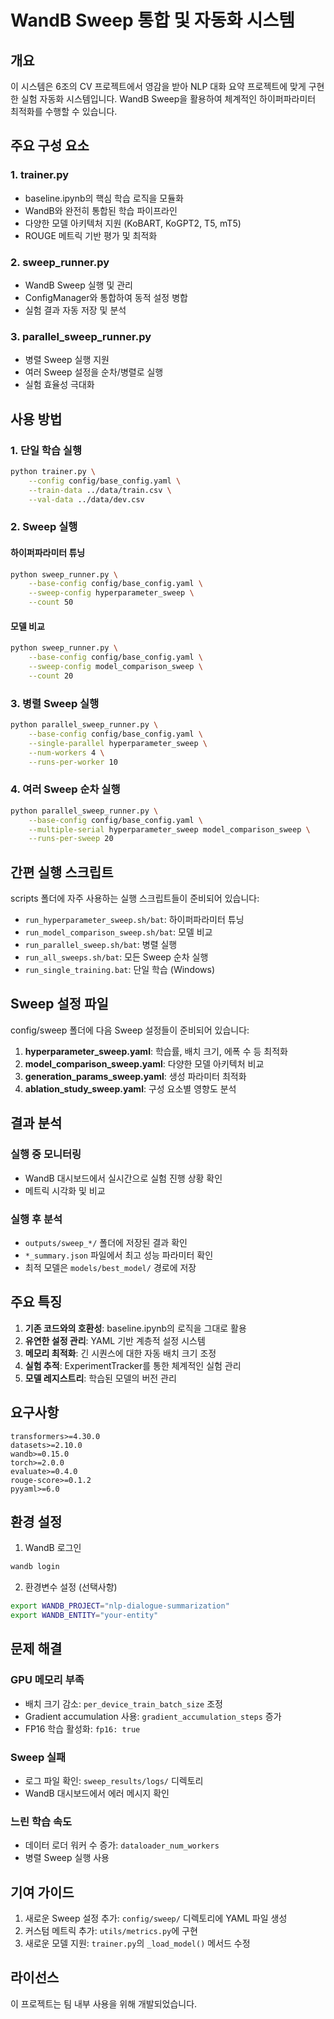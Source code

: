 # WandB Sweep 통합 및 자동화 시스템

## 개요

이 시스템은 6조의 CV 프로젝트에서 영감을 받아 NLP 대화 요약 프로젝트에 맞게 구현한 실험 자동화 시스템입니다. WandB Sweep을 활용하여 체계적인 하이퍼파라미터 최적화를 수행할 수 있습니다.

## 주요 구성 요소

### 1. trainer.py
- baseline.ipynb의 핵심 학습 로직을 모듈화
- WandB와 완전히 통합된 학습 파이프라인
- 다양한 모델 아키텍처 지원 (KoBART, KoGPT2, T5, mT5)
- ROUGE 메트릭 기반 평가 및 최적화

### 2. sweep_runner.py
- WandB Sweep 실행 및 관리
- ConfigManager와 통합하여 동적 설정 병합
- 실험 결과 자동 저장 및 분석

### 3. parallel_sweep_runner.py
- 병렬 Sweep 실행 지원
- 여러 Sweep 설정을 순차/병렬로 실행
- 실험 효율성 극대화

## 사용 방법

### 1. 단일 학습 실행

```bash
python trainer.py \
    --config config/base_config.yaml \
    --train-data ../data/train.csv \
    --val-data ../data/dev.csv
```

### 2. Sweep 실행

#### 하이퍼파라미터 튜닝
```bash
python sweep_runner.py \
    --base-config config/base_config.yaml \
    --sweep-config hyperparameter_sweep \
    --count 50
```

#### 모델 비교
```bash
python sweep_runner.py \
    --base-config config/base_config.yaml \
    --sweep-config model_comparison_sweep \
    --count 20
```

### 3. 병렬 Sweep 실행

```bash
python parallel_sweep_runner.py \
    --base-config config/base_config.yaml \
    --single-parallel hyperparameter_sweep \
    --num-workers 4 \
    --runs-per-worker 10
```

### 4. 여러 Sweep 순차 실행

```bash
python parallel_sweep_runner.py \
    --base-config config/base_config.yaml \
    --multiple-serial hyperparameter_sweep model_comparison_sweep \
    --runs-per-sweep 20
```

## 간편 실행 스크립트

scripts 폴더에 자주 사용하는 실행 스크립트들이 준비되어 있습니다:

- `run_hyperparameter_sweep.sh/bat`: 하이퍼파라미터 튜닝
- `run_model_comparison_sweep.sh/bat`: 모델 비교
- `run_parallel_sweep.sh/bat`: 병렬 실행
- `run_all_sweeps.sh/bat`: 모든 Sweep 순차 실행
- `run_single_training.bat`: 단일 학습 (Windows)

## Sweep 설정 파일

config/sweep 폴더에 다음 Sweep 설정들이 준비되어 있습니다:

1. **hyperparameter_sweep.yaml**: 학습률, 배치 크기, 에폭 수 등 최적화
2. **model_comparison_sweep.yaml**: 다양한 모델 아키텍처 비교
3. **generation_params_sweep.yaml**: 생성 파라미터 최적화
4. **ablation_study_sweep.yaml**: 구성 요소별 영향도 분석

## 결과 분석

### 실행 중 모니터링
- WandB 대시보드에서 실시간으로 실험 진행 상황 확인
- 메트릭 시각화 및 비교

### 실행 후 분석
- `outputs/sweep_*/` 폴더에 저장된 결과 확인
- `*_summary.json` 파일에서 최고 성능 파라미터 확인
- 최적 모델은 `models/best_model/` 경로에 저장

## 주요 특징

1. **기존 코드와의 호환성**: baseline.ipynb의 로직을 그대로 활용
2. **유연한 설정 관리**: YAML 기반 계층적 설정 시스템
3. **메모리 최적화**: 긴 시퀀스에 대한 자동 배치 크기 조정
4. **실험 추적**: ExperimentTracker를 통한 체계적인 실험 관리
5. **모델 레지스트리**: 학습된 모델의 버전 관리

## 요구사항

```
transformers>=4.30.0
datasets>=2.10.0
wandb>=0.15.0
torch>=2.0.0
evaluate>=0.4.0
rouge-score>=0.1.2
pyyaml>=6.0
```

## 환경 설정

1. WandB 로그인
```bash
wandb login
```

2. 환경변수 설정 (선택사항)
```bash
export WANDB_PROJECT="nlp-dialogue-summarization"
export WANDB_ENTITY="your-entity"
```

## 문제 해결

### GPU 메모리 부족
- 배치 크기 감소: `per_device_train_batch_size` 조정
- Gradient accumulation 사용: `gradient_accumulation_steps` 증가
- FP16 학습 활성화: `fp16: true`

### Sweep 실패
- 로그 파일 확인: `sweep_results/logs/` 디렉토리
- WandB 대시보드에서 에러 메시지 확인

### 느린 학습 속도
- 데이터 로더 워커 수 증가: `dataloader_num_workers`
- 병렬 Sweep 실행 사용

## 기여 가이드

1. 새로운 Sweep 설정 추가: `config/sweep/` 디렉토리에 YAML 파일 생성
2. 커스텀 메트릭 추가: `utils/metrics.py`에 구현
3. 새로운 모델 지원: `trainer.py`의 `_load_model()` 메서드 수정

## 라이선스

이 프로젝트는 팀 내부 사용을 위해 개발되었습니다.
